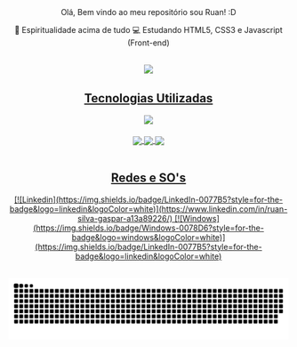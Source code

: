 <div align="center">
Olá, Bem vindo ao  meu repositório sou Ruan! :D

🙏 Espiritualidade acima de tudo
💻 Estudando HTML5, CSS3 e Javascript (Front-end)
</div>

<br>

<div align="center">
  <a href="https://github.com/RSG27">
  <img height="180em" src="https://github-readme-stats.vercel.app/api?username=RSG27&show_icons=true&theme=shades-of-purple&include_all_commits=true&count_private=true"/>
</div>
  
<h2 align="center">Tecnologias Utilizadas</h2>
  
<div align="center">
  <img height="180em" src="https://github-readme-stats.vercel.app/api/top-langs/?username=RSG27&layout=compact&langs_count=6&theme=shades-of-purple"/>
  <br><br>
  <img  align="center" src="https://img.shields.io/badge/HTML5-E34F26?style=for-the-badge&logo=html5&logoColor=white"/>
  <img  align="center" src="https://img.shields.io/badge/CSS3-1572B6?style=for-the-badge&logo=css3&logoColor=white"/>
  <img  align="center" src="https://img.shields.io/badge/JavaScript-F7DF1E?style=for-the-badge&logo=javascript&logoColor=black"/>
</div>
  
<br>

<h2 align="center">Redes e SO's</h2>

<div align="center">
  [![Linkedin](https://img.shields.io/badge/LinkedIn-0077B5?style=for-the-badge&logo=linkedin&logoColor=white)](https://www.linkedin.com/in/ruan-silva-gaspar-a13a89226/)
  [![Windows](https://img.shields.io/badge/Windows-0078D6?style=for-the-badge&logo=windows&logoColor=white)](https://img.shields.io/badge/LinkedIn-0077B5?style=for-the-    badge&logo=linkedin&logoColor=white)
</div>
  
<br>
  
![Snake animation](https://github.com/RSG27/RSG27/blob/output/github-contribution-grid-snake.svg)
